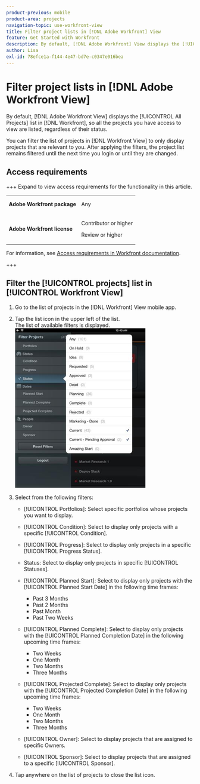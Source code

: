 ```yaml
---
product-previous: mobile
product-area: projects
navigation-topic: use-workfront-view
title: Filter project lists in [!DNL Adobe Workfront] View
feature: Get Started with Workfront
description: By default, [!DNL Adobe Workfront] View displays the [!UICONTROL All Projects] list in [!DNL Workfront], so all the projects you have access to view are listed, regardless of their status.
author: Lisa
exl-id: 78efce1a-f144-4e47-bd7e-c0347e016bea
---
```

# Filter project lists in [!DNL Adobe Workfront View]

By default, [!DNL Adobe Workfront View] displays the [!UICONTROL All Projects] list in [!DNL Workfront], so all the projects you have access to view are listed, regardless of their status.

You can filter the list of projects in [!DNL Workfront View] to only display projects that are relevant to you. After applying the filters, the project list remains filtered until the next time you login or until they are changed.

## Access requirements

+++ Expand to view access requirements for the functionality in this article.

<table style="table-layout:auto"> 
 <col> 
 </col> 
 <col> 
 </col> 
 <tbody> 
  <tr> 
   <td role="rowheader"><strong>Adobe Workfront package</strong></td> 
   <td> <p>Any</p> </td> 
  </tr> 
  <tr> 
   <td role="rowheader"><strong>Adobe Workfront license</strong></td> 
   <td> 
   <p>Contributor or higher</p>
   <p>Review or higher</p> </td> 
  </tr> 
 </tbody> 
</table>

For information, see [Access requirements in Workfront documentation](/help/quicksilver/administration-and-setup/add-users/access-levels-and-object-permissions/access-level-requirements-in-documentation.md). 

+++

## Filter the [!UICONTROL projects] list in [!UICONTROL Workfront View]

1. Go to the list of projects in the [!DNL Workfront] View mobile app.
1. Tap the list icon in the upper left of the list.\
   The list of available filters is displayed.\
   ![WF_View_filters_050621.jpg](assets/wf-view-filters-050621-350x427.jpg)

1. Select from the following filters:

   * [!UICONTROL Portfolios]: Select specific portfolios whose projects you want to display.
   * [!UICONTROL Condition]: Select to display only projects with a specific [!UICONTROL Condition].
   * [!UICONTROL Progress]: Select to display only projects in a specific [!UICONTROL Progress Status].
   * Status: Select to display only projects in specific [!UICONTROL Statuses].
   * [!UICONTROL Planned Start]: Select to display only projects with the [!UICONTROL Planned Start Date] in the following time frames:

      * Past 3 Months
      * Past 2 Months
      * Past Month
      * Past Two Weeks
   * [!UICONTROL Planned Complete]: Select to display only projects with the [!UICONTROL Planned Completion Date] in the following upcoming time frames:

      * Two Weeks
      * One Month
      * Two Months
      * Three Months
   * [!UICONTROL Projected Complete]: Select to display only projects with the [!UICONTROL Projected Completion Date] in the following upcoming time frames:

      * Two Weeks
      * One Month
      * Two Months
      * Three Months
   * [!UICONTROL Owner]: Select to display projects that are assigned to specific Owners.
   * [!UICONTROL Sponsor]: Select to display projects that are assigned to a specific [!UICONTROL Sponsor].




1. Tap anywhere on the list of projects to close the list icon.
